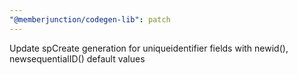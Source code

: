 ```yaml
---
"@memberjunction/codegen-lib": patch
---
```


Update spCreate generation for uniqueidentifier fields with newid(), newsequentialID() default values
